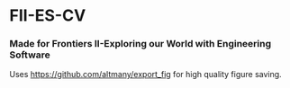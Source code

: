 # FII-ES-CV
### Made for Frontiers II-Exploring our World with Engineering Software
Uses https://github.com/altmany/export_fig for high quality figure saving.
